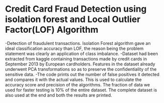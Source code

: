 # Credit Card Fraud Detection using isolation forest and Local Outlier Factor(LOF) Algorithm

-Detection of fraudulent transactions. Isolation Forest algorithm gave an ideal classification accuracy than LOF, the reason being the problem statement was clearly an application of class imbalance.
-Dataset had been extracted from kaggle containing transactions made by credit cards in September 2013 by European cardholders. Features in the dataset already underwent PCA transformations so as to preserve the confidentiality of the sensitive data.
-The code prints out the number of false positives it detected and compares it with the actual values. This is used to calculate the accuracy score and precision of the algorithms. The fraction of data we used for faster testing is 10% of the entire dataset. The complete dataset is also used at the end and both the results are printed.
